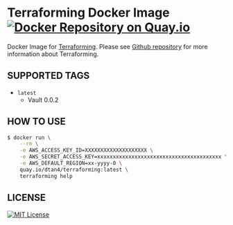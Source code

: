 # Terraforming Docker Image [![Docker Repository on Quay.io](https://quay.io/repository/dtan4/terraforming/status "Docker Repository on Quay.io")](https://quay.io/repository/dtan4/terraforming)
Docker Image for [Terraforming](https://github.com/dtan4/terraforming).
Please see [Github repository](https://github.com/dtan4/terraforming) for more information about Terraforming.

## SUPPORTED TAGS

- `latest`
  - Vault 0.0.2

## HOW TO USE

```bash
$ docker run \
    --rm \
    -e AWS_ACCESS_KEY_ID=XXXXXXXXXXXXXXXXXXXX \
    -e AWS_SECRET_ACCESS_KEY=xxxxxxxxxxxxxxxxxxxxxxxxxxxxxxxxxxxxxxxx \
    -e AWS_DEFAULT_REGION=xx-yyyy-0 \
    quay.io/dtan4/terraforming:latest \
    terraforming help
```

## LICENSE
[![MIT License](http://img.shields.io/badge/license-MIT-blue.svg?style=flat)](LICENSE)
